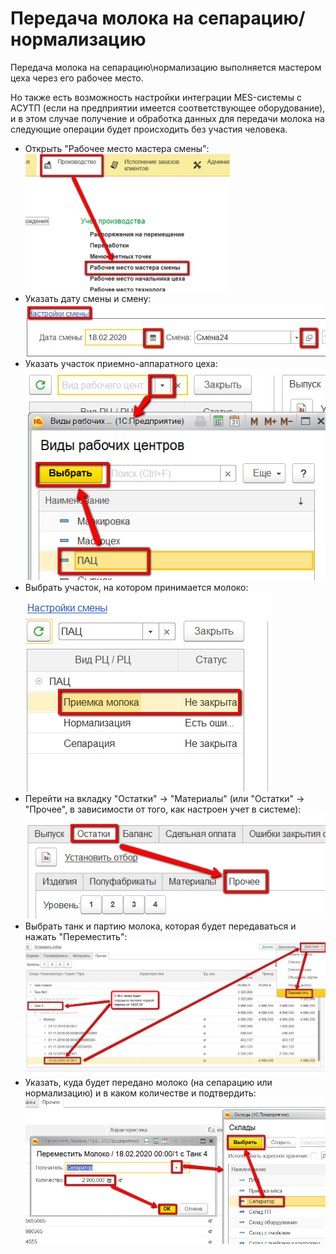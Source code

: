 # Передача молока на сепарацию/нормализацию


Передача молока на сепарацию\\нормализацию выполняется мастером цеха
через его рабочее место.

Но также есть возможность настройки интеграции MES-системы с АСУТП (если
на предприятии имеется соответствующее оборудование), и в этом случае
получение и обработка данных для передачи молока на следующие операции
будет происходить без участия человека.


-   Открыть "Рабочее место мастера смены":  
![](TransferMilkToSeparation.assets/drex_peredacha_moloka_na_separatsiyu_normalizatsiyu_custom.png)  
-   Указать дату смены и смену:  
![](TransferMilkToSeparation.assets/drex_peredacha_moloka_na_separatsiyu_normalizatsiyu_custom_2.png)  
-   Указать участок приемно-аппаратного цеха:  
![](TransferMilkToSeparation.assets/drex_peredacha_moloka_na_separatsiyu_normalizatsiyu_custom_3.png)  
-   Выбрать участок, на котором принимается молоко:  
![](TransferMilkToSeparation.assets/drex_peredacha_moloka_na_separatsiyu_normalizatsiyu_custom_4.png)  
-   Перейти на вкладку "Остатки" -\> "Материалы" (или "Остатки" -\>
    "Прочее", в зависимости от того, как настроен учет в системе):  
![](TransferMilkToSeparation.assets/drex_peredacha_moloka_na_separatsiyu_normalizatsiyu_custom_5.png)  
-   Выбрать танк и партию молока, которая будет передаваться и нажать
    "Переместить":  
![](TransferMilkToSeparation.assets/drex_peredacha_moloka_na_separatsiyu_normalizatsiyu_custom_6.png)  
-   Указать, куда будет передано молоко (на сепарацию или нормализацию)
    и в каком количестве и подтвердить:  
![](TransferMilkToSeparation.assets/drex_peredacha_moloka_na_separatsiyu_normalizatsiyu_custom_7.png)
